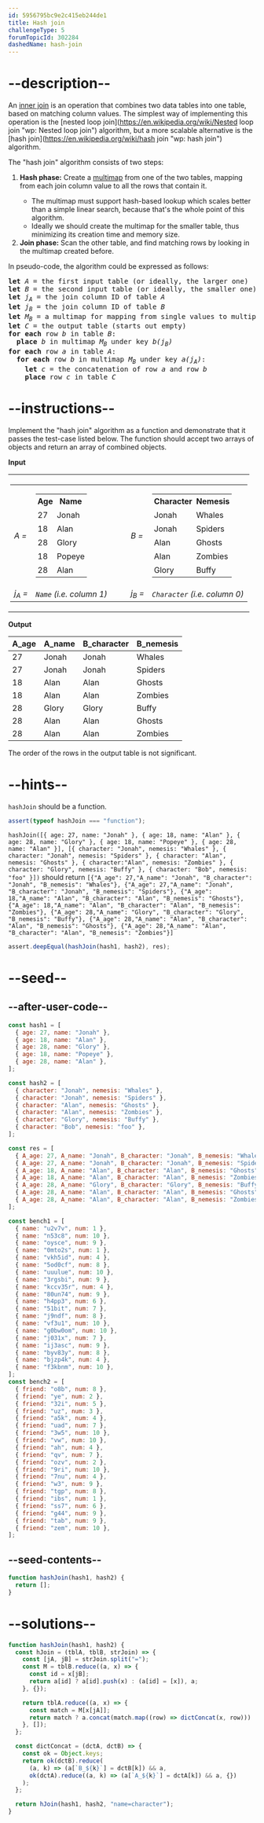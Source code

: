```yaml
---
id: 5956795bc9e2c415eb244de1
title: Hash join
challengeType: 5
forumTopicId: 302284
dashedName: hash-join
---
```


# --description--

An [inner join](<https://en.wikipedia.org/wiki/Join_(SQL)#Inner_join> "wp: Join_(SQL)#Inner_join") is an operation that combines two data tables into one table, based on matching column values. The simplest way of implementing this operation is the [nested loop join](https://en.wikipedia.org/wiki/Nested loop join "wp: Nested loop join") algorithm, but a more scalable alternative is the [hash join](https://en.wikipedia.org/wiki/hash join "wp: hash join") algorithm.

The "hash join" algorithm consists of two steps:

<ol>
  <li><strong>Hash phase:</strong> Create a <a href='https://en.wikipedia.org/wiki/Multimap' title='wp: Multimap' target='_blank'>multimap</a> from one of the two tables, mapping from each join column value to all the rows that contain it.</li>
  <ul>
    <li>The multimap must support hash-based lookup which scales better than a simple linear search, because that's the whole point of this algorithm.</li>
    <li>Ideally we should create the multimap for the smaller table, thus minimizing its creation time and memory size.</li>
  </ul>
  <li><strong>Join phase:</strong> Scan the other table, and find matching rows by looking in the multimap created before.</li>
</ol>

In pseudo-code, the algorithm could be expressed as follows:

<pre><strong>let</strong> <i>A</i> = the first input table (or ideally, the larger one)
<strong>let</strong> <i>B</i> = the second input table (or ideally, the smaller one)
<strong>let</strong> <i>j<sub>A</sub></i> = the join column ID of table <i>A</i>
<strong>let</strong> <i>j<sub>B</sub></i> = the join column ID of table <i>B</i>
<strong>let</strong> <i>M<sub>B</sub></i> = a multimap for mapping from single values to multiple rows of table <i>B</i> (starts out empty)
<strong>let</strong> <i>C</i> = the output table (starts out empty)
<strong>for each</strong> row <i>b</i> in table <i>B</i>:
  <strong>place</strong> <i>b</i> in multimap <i>M<sub>B</sub></i> under key <i>b(j<sub>B</sub>)</i>
<strong>for each</strong> row <i>a</i> in table <i>A</i>:
  <strong>for each</strong> row <i>b</i> in multimap <i>M<sub>B</sub></i> under key <i>a(j<sub>A</sub>)</i>:
    <strong>let</strong> <i>c</i> = the concatenation of row <i>a</i> and row <i>b</i>
    <strong>place</strong> row <i>c</i> in table <i>C</i>
</pre>

# --instructions--

Implement the "hash join" algorithm as a function and demonstrate that it passes the test-case listed below. The function should accept two arrays of objects and return an array of combined objects.

**Input**

<table>
  <tr>
    <td style="padding: 4px; margin: 5px;">
      <table style="border:none; border-collapse:collapse;">
        <tr>
          <td style="border:none"><i>A =</i></td>
          <td style="border:none">
            <table>
              <tr>
                <th style="padding: 4px; margin: 5px;">Age</th>
                <th style="padding: 4px; margin: 5px;">Name</th>
              </tr>
              <tr>
                <td style="padding: 4px; margin: 5px;">27</td>
                <td style="padding: 4px; margin: 5px;">Jonah</td>
              </tr>
              <tr>
                <td style="padding: 4px; margin: 5px;">18</td>
                <td style="padding: 4px; margin: 5px;">Alan</td>
              </tr>
              <tr>
                <td style="padding: 4px; margin: 5px;">28</td>
                <td style="padding: 4px; margin: 5px;">Glory</td>
              </tr>
              <tr>
                <td style="padding: 4px; margin: 5px;">18</td>
                <td style="padding: 4px; margin: 5px;">Popeye</td>
              </tr>
              <tr>
                <td style="padding: 4px; margin: 5px;">28</td>
                <td style="padding: 4px; margin: 5px;">Alan</td>
              </tr>
            </table>
          </td>
          <td style="border:none; padding-left:1.5em;" rowspan="2"></td>
          <td style="border:none"><i>B =</i></td>
          <td style="border:none">
            <table>
              <tr>
                <th style="padding: 4px; margin: 5px;">Character</th>
                <th style="padding: 4px; margin: 5px;">Nemesis</th>
              </tr>
              <tr>
                <td style="padding: 4px; margin: 5px;">Jonah</td>
                <td style="padding: 4px; margin: 5px;">Whales</td>
              </tr>
              <tr>
                <td style="padding: 4px; margin: 5px;">Jonah</td>
                <td style="padding: 4px; margin: 5px;">Spiders</td>
              </tr>
              <tr>
                <td style="padding: 4px; margin: 5px;">Alan</td>
                <td style="padding: 4px; margin: 5px;">Ghosts</td>
              </tr>
              <tr>
                <td style="padding: 4px; margin: 5px;">Alan</td>
                <td style="padding: 4px; margin: 5px;">Zombies</td>
              </tr>
              <tr>
                <td style="padding: 4px; margin: 5px;">Glory</td>
                <td style="padding: 4px; margin: 5px;">Buffy</td>
              </tr>
            </table>
          </td>
        </tr>
        <tr>
          <td style="border:none">
            <i>j<sub>A</sub> =</i>
          </td>
          <td style="border:none">
            <i><code>Name</code> (i.e. column 1)</i>
          </td>
          <td style="border:none">
            <i>j<sub>B</sub> =</i>
          </td>
          <td style="border:none">
            <i><code>Character</code> (i.e. column 0)</i>
          </td>
        </tr>
      </table>
    </td>
  </tr>
</table>

**Output**

| A_age | A_name | B_character | B_nemesis |
| ----- | ------ | ----------- | --------- |
| 27    | Jonah  | Jonah       | Whales    |
| 27    | Jonah  | Jonah       | Spiders   |
| 18    | Alan   | Alan        | Ghosts    |
| 18    | Alan   | Alan        | Zombies   |
| 28    | Glory  | Glory       | Buffy     |
| 28    | Alan   | Alan        | Ghosts    |
| 28    | Alan   | Alan        | Zombies   |

The order of the rows in the output table is not significant.

# --hints--

`hashJoin` should be a function.

```js
assert(typeof hashJoin === "function");
```

`hashJoin([{ age: 27, name: "Jonah" }, { age: 18, name: "Alan" }, { age: 28, name: "Glory" }, { age: 18, name: "Popeye" }, { age: 28, name: "Alan" }], [{ character: "Jonah", nemesis: "Whales" }, { character: "Jonah", nemesis: "Spiders" }, { character: "Alan", nemesis: "Ghosts" }, { character:"Alan", nemesis: "Zombies" }, { character: "Glory", nemesis: "Buffy" }, { character: "Bob", nemesis: "foo" }])` should return `[{"A_age": 27,"A_name": "Jonah", "B_character": "Jonah", "B_nemesis": "Whales"}, {"A_age": 27,"A_name": "Jonah", "B_character": "Jonah", "B_nemesis": "Spiders"}, {"A_age": 18,"A_name": "Alan", "B_character": "Alan", "B_nemesis": "Ghosts"}, {"A_age": 18,"A_name": "Alan", "B_character": "Alan", "B_nemesis": "Zombies"}, {"A_age": 28,"A_name": "Glory", "B_character": "Glory", "B_nemesis": "Buffy"}, {"A_age": 28,"A_name": "Alan", "B_character": "Alan", "B_nemesis": "Ghosts"}, {"A_age": 28,"A_name": "Alan", "B_character": "Alan", "B_nemesis": "Zombies"}]`

```js
assert.deepEqual(hashJoin(hash1, hash2), res);
```

# --seed--

## --after-user-code--

```js
const hash1 = [
  { age: 27, name: "Jonah" },
  { age: 18, name: "Alan" },
  { age: 28, name: "Glory" },
  { age: 18, name: "Popeye" },
  { age: 28, name: "Alan" },
];

const hash2 = [
  { character: "Jonah", nemesis: "Whales" },
  { character: "Jonah", nemesis: "Spiders" },
  { character: "Alan", nemesis: "Ghosts" },
  { character: "Alan", nemesis: "Zombies" },
  { character: "Glory", nemesis: "Buffy" },
  { character: "Bob", nemesis: "foo" },
];

const res = [
  { A_age: 27, A_name: "Jonah", B_character: "Jonah", B_nemesis: "Whales" },
  { A_age: 27, A_name: "Jonah", B_character: "Jonah", B_nemesis: "Spiders" },
  { A_age: 18, A_name: "Alan", B_character: "Alan", B_nemesis: "Ghosts" },
  { A_age: 18, A_name: "Alan", B_character: "Alan", B_nemesis: "Zombies" },
  { A_age: 28, A_name: "Glory", B_character: "Glory", B_nemesis: "Buffy" },
  { A_age: 28, A_name: "Alan", B_character: "Alan", B_nemesis: "Ghosts" },
  { A_age: 28, A_name: "Alan", B_character: "Alan", B_nemesis: "Zombies" },
];

const bench1 = [
  { name: "u2v7v", num: 1 },
  { name: "n53c8", num: 10 },
  { name: "oysce", num: 9 },
  { name: "0mto2s", num: 1 },
  { name: "vkh5id", num: 4 },
  { name: "5od0cf", num: 8 },
  { name: "uuulue", num: 10 },
  { name: "3rgsbi", num: 9 },
  { name: "kccv35r", num: 4 },
  { name: "80un74", num: 9 },
  { name: "h4pp3", num: 6 },
  { name: "51bit", num: 7 },
  { name: "j9ndf", num: 8 },
  { name: "vf3u1", num: 10 },
  { name: "g0bw0om", num: 10 },
  { name: "j031x", num: 7 },
  { name: "ij3asc", num: 9 },
  { name: "byv83y", num: 8 },
  { name: "bjzp4k", num: 4 },
  { name: "f3kbnm", num: 10 },
];
const bench2 = [
  { friend: "o8b", num: 8 },
  { friend: "ye", num: 2 },
  { friend: "32i", num: 5 },
  { friend: "uz", num: 3 },
  { friend: "a5k", num: 4 },
  { friend: "uad", num: 7 },
  { friend: "3w5", num: 10 },
  { friend: "vw", num: 10 },
  { friend: "ah", num: 4 },
  { friend: "qv", num: 7 },
  { friend: "ozv", num: 2 },
  { friend: "9ri", num: 10 },
  { friend: "7nu", num: 4 },
  { friend: "w3", num: 9 },
  { friend: "tgp", num: 8 },
  { friend: "ibs", num: 1 },
  { friend: "ss7", num: 6 },
  { friend: "g44", num: 9 },
  { friend: "tab", num: 9 },
  { friend: "zem", num: 10 },
];
```

## --seed-contents--

```js
function hashJoin(hash1, hash2) {
  return [];
}
```

# --solutions--

```js
function hashJoin(hash1, hash2) {
  const hJoin = (tblA, tblB, strJoin) => {
    const [jA, jB] = strJoin.split("=");
    const M = tblB.reduce((a, x) => {
      const id = x[jB];
      return a[id] ? a[id].push(x) : (a[id] = [x]), a;
    }, {});

    return tblA.reduce((a, x) => {
      const match = M[x[jA]];
      return match ? a.concat(match.map((row) => dictConcat(x, row))) : a;
    }, []);
  };

  const dictConcat = (dctA, dctB) => {
    const ok = Object.keys;
    return ok(dctB).reduce(
      (a, k) => (a[`B_${k}`] = dctB[k]) && a,
      ok(dctA).reduce((a, k) => (a[`A_${k}`] = dctA[k]) && a, {})
    );
  };

  return hJoin(hash1, hash2, "name=character");
}
```

